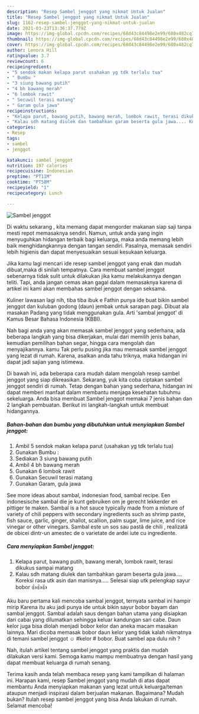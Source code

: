 ```yaml
---
description: "Resep Sambel jenggot yang nikmat Untuk Jualan"
title: "Resep Sambel jenggot yang nikmat Untuk Jualan"
slug: 1162-resep-sambel-jenggot-yang-nikmat-untuk-jualan
date: 2021-03-23T13:36:37.779Z
image: https://img-global.cpcdn.com/recipes/68d43c84498e2e99/680x482cq70/sambel-jenggot-foto-resep-utama.jpg
thumbnail: https://img-global.cpcdn.com/recipes/68d43c84498e2e99/680x482cq70/sambel-jenggot-foto-resep-utama.jpg
cover: https://img-global.cpcdn.com/recipes/68d43c84498e2e99/680x482cq70/sambel-jenggot-foto-resep-utama.jpg
author: Lenora Hill
ratingvalue: 3.7
reviewcount: 6
recipeingredient:
- "5 sendok makan kelapa parut usahakan yg tdk terlalu tua"
- " Bumbu "
- "3 siung bawang putih"
- "4 bh bawang merah"
- "6 lombok rawit"
- " Secuwil terasi matang"
- " Garam gula jawa"
recipeinstructions:
- "Kelapa parut, bawang putih, bawang merah, lombok rawit, terasi dikukus sampai matang"
- "Kalau sdh matang diulek dan tambahkan garam beserta gula jawa.... Koreksi rasa utk asin dan manisnya..... Selesai siap utk pelengkap sayur bobor 👍👍👍"
categories:
- Resep
tags:
- sambel
- jenggot

katakunci: sambel jenggot 
nutrition: 197 calories
recipecuisine: Indonesian
preptime: "PT11M"
cooktime: "PT58M"
recipeyield: "1"
recipecategory: Lunch

---
```



![Sambel jenggot](https://img-global.cpcdn.com/recipes/68d43c84498e2e99/680x482cq70/sambel-jenggot-foto-resep-utama.jpg)

Di waktu  sekarang , kita memang dapat mengorder makanan siap saji tanpa mesti repot memasaknya sendiri. Namun, untuk anda yang ingin menyuguhkan hidangan terbaik bagi keluarga, maka anda memang lebih baik menghidangkannya dengan tangan sendiri. Pasalnya, memasak sendiri lebih higienis dan dapat menyesuaikan sesuai kesukaan keluarga.

Jika kamu lagi mencari ide resep sambel jenggot yang enak dan mudah dibuat,maka di sinilah tempatnya. Cara membuat sambel jenggot  sebenarnya tidak sulit untuk dilakukan jika kamu melakukannya dengan teliti. Tapi, anda jangan cemas akan gagal dalam memasaknya 
karena di artikel ini kami akan membahas sambel jenggot dengan seksama.  

Kuliner lawasan lagi nih, tiba tiba ibuk e Fathin punya ide buat bikin sambel jenggot dan kuluban godong (daun) jembak untuk sarapan pagi. Dibuat ala masakan Padang yang tidak menggunakan gula. Arti &#39;sambal jenggot&#39; di Kamus Besar Bahasa Indonesia (KBBI).

Nah bagi anda yang akan memasak sambel jenggot yang sederhana, ada beberapa langkah yang bisa dikerjakan, mulai dari memilih jenis bahan, kemudian pemilihan bahan segar, hingga cara mengolah dan menyajikannya. kamu Tak perlu pusing jika mau memasak sambel jenggot yang lezat di rumah. Karena, asalkan anda  tahu triknya, maka hidangan ini dapat jadi sajian yang istimewa.

Di bawah ini, ada beberapa cara mudah dalam mengolah resep sambel jenggot yang siap dikreasikan. Sekarang, yuk kita coba ciptakan sambel jenggot sendiri di rumah. Tetap dengan bahan yang sederhana, hidangan ini dapat memberi manfaat dalam membantu menjaga kesehatan tubuhmu sekeluarga. Anda bisa membuat Sambel jenggot memakai 7 jenis bahan dan 2 langkah pembuatan. Berikut ini langkah-langkah untuk membuat hidangannya.

<!--inarticleads1-->

##### Bahan-bahan dan bumbu yang dibutuhkan untuk menyiapkan Sambel jenggot:

1. Ambil 5 sendok makan kelapa parut (usahakan yg tdk terlalu tua)
1. Gunakan  Bumbu :
1. Sediakan 3 siung bawang putih
1. Ambil 4 bh bawang merah
1. Gunakan 6 lombok rawit
1. Gunakan  Secuwil terasi matang
1. Gunakan  Garam, gula jawa


See more ideas about sambal, indonesian food, sambal recipe. Een indonesische sambal die je kunt gebruiken om je gerecht lekkerder en pittiger te maken. Sambal is a hot sauce typically made from a mixture of variety of chili peppers with secondary ingredients such as shrimp paste, fish sauce, garlic, ginger, shallot, scallion, palm sugar, lime juice, and rice vinegar or other vinegars. Sambal este un sos sau pastă de chili , realizată de obicei dintr-un amestec de o varietate de ardei iute cu ingrediente. 

<!--inarticleads2-->

##### Cara menyiapkan Sambel jenggot:

1. Kelapa parut, bawang putih, bawang merah, lombok rawit, terasi dikukus sampai matang
1. Kalau sdh matang diulek dan tambahkan garam beserta gula jawa.... Koreksi rasa utk asin dan manisnya..... Selesai siap utk pelengkap sayur bobor 👍👍👍


Aku baru pertama kali mencoba sambal jenggot, ternyata sambal ini hampir mirip Karena itu aku jadi punya ide untuk bikin sayur bobor bayam dan sambal jenggot. Sambal adalah saus dengan bahan utama yang disiapkan dari cabai yang dilumatkan sehingga keluar kandungan sari cabe. Daun kelor juga bisa diolah menjadi bobor kelor dan aneka macam masakan lainnya. Mari dicoba memasak bobor daun kelor yang tidak kalah nikmatnya di temani sambel jenggot ☺ #kelor # bobor. Buat sambel apa dulu nih ? 

Nah, itulah artikel tentang  sambel jenggot  yang praktis dan mudah dilakukan versi kami. Semoga kamu mampu membuatnya dengan hasil yang dapat membuat keluarga di rumah senang. 

Terima kasih anda telah membaca resep yang kami tampilkan di halaman ini. Harapan kami, resep  Sambel jenggot yang mudah di atas dapat membantu Anda menyiapkan makanan yang lezat untuk keluarga/teman ataupun menjadi inspirasi dalam berjualan makanan. Bagaimana? Mudah bukan? Itulah resep sambel jenggot yang bisa Anda lakukan di rumah. Selamat mencoba!

